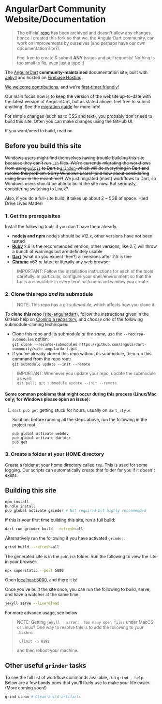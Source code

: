 # AngularDart Community Website/Documentation

> The official [repo](https://github.com/angulardart/angular) has been archived and doesn't allow any changes, hence I created this fork so that we, the AngularDart community, can work on improvements by ourselves (and perhaps have our own documentation site?).
> 
> Feel free to create & submit **ANY** issues and pull requests! Nothing is too small to fix, even just a typo :)

The [AngularDart](https://angulardart-community.web.app) **community-maintained** documentation site, built with [Jekyll][] and hosted on [Firebase Hosting][Firebase].

[We welcome contributions](CONTRIBUTING.md), and we're [first-timer
friendly](http://www.firsttimersonly.com)!

Our main focus now is to keep the version of the website up-to-date with the latest version of AngularDart, but as stated above, feel free to submit anything. See the [migration guide](MIGRATION.md) for more info!

For simple changes (such as to CSS and text), you probably don't need to build this site. Often you can make changes using the GitHub UI.

If you want/need to build, read on.

## Before you build this site

~~Windows users might find themselves having trouble building this site because they can't run `.sh` files. We're currently migrating the workflows from using [`gulpjs`]() to Dart's [`grinder`](https://pub.dev/packages/grinder), which will do everything in Dart and resolve this problem. Sorry Windows users! (and how about considering using linux in the meantime?)~~ We just migrated (most) workflows to Dart, so Windows users should be able to build the site now. But seriously, considering switching to Linux?

Also, if you do a full-site build, it takes up about 2 ~ 5GB of space. Hard Drive Lives Matter!

### 1. Get the prerequisites

Install the following tools if you don't have them already.

- **nodejs and npm** nodejs should be v12.x, other versions have not been tested
- **[Ruby][]** 2.6 is the recommended version; other versions, like 2.7, will throw a bunch of warnings but are definitely usable
- **[Dart][]** (what do you expect then?) all versions after 2.5 is fine
- **[Chrome][]** v63 or later, or literally any web browser

> IMPORTANT: Follow the installation instructions for each of the tools
carefully. In particular, configure your shell/environment so
that the tools are available in every terminal/command window you create.

### 2. Clone this repo _and_ its submodule

> NOTE: This repo has a git _submodule_, which affects how you clone it.

To **clone this repo** ([site-angulardart][]), follow the instructions given in the
GitHub help on [Cloning a repository][], and _choose one_ of the following
submodule-cloning techniques:

- Clone this repo and its submodule _at the same_, use the
  `--recurse-submodules` option:<br>
  `git clone --recurse-submodules https://github.com/angulardart-community/site-angulardart.git`
- If you've already cloned this repo without its submodule, then run
  this command from the repo root:<br>
  `git submodule update --init --remote`

> IMPORTANT:
> Whenever you update your repo, update the submodule as well:<br>
> `git pull; git submodule update --init --remote`

#### Some common problems that might occur during this process (Linux/Mac only; for Windows please open an issue):

1. `dart pub get` getting stuck for hours, usually on `dart_style`.
   
   Solution: before running all the steps above, run the following in the project root:
   ```
   pub global activate webdev
   pub global activate dartdoc
   pub get
   ```

### 3. Create a folder at your **HOME** directory

Create a folder at your home directory called `tmp`. This is used for some logging. Our scripts can automatically create that folder for you if it doesn't exists.

## Building this site

```bash
npm install
bundle install
pub global activate grinder # Not required but highly recommended
```
If this is your first time building this site, run a full build:
```bash
dart run grinder build --refresh=all
```
Alternatively run the following if you have activated `grinder`:
```bash
grind build --refresh=all
```
The generated site is in the `publish` folder. Run the following to view the site in your browser:
```bash
npx superstatic --port 5000
```
Open [localhost:5000](http://localhost:5000/), and there it is!

Once you've built the site once, you can run the following to build, serve, and have a watcher at the same time:
```bash
jekyll serve --livereload
```
For more advance usage, see below

> NOTE: Getting `jekyll | Error:  Too many open files` under MacOS or Linux?
>   One way to resolve this is to add the following to your `.bashrc`:
>
>      ulimit -n 8192
>
>   and then reboot your machine.

## Other useful `grinder` tasks

To see the full list of workflow commands available, run `grind --help`. Below are a few handy ones that you'll likely use to make your life easier. (More coming soon!)
```bash
grind clean # Clean build artifacts
```

[Chrome]: https://www.google.ca/chrome
[Cloning a repository]: https://help.github.com/articles/cloning-a-repository
[Dart]: https://www.dartlang.org/install
[Dart install]: https://www.dartlang.org/install
[Firebase]: https://firebase.google.com/products/hosting/
[first-timers-only SVG]: https://img.shields.io/badge/first--timers--only-friendly-blue.svg?style=flat-square
[first-timers-only]: http://www.firsttimersonly.com/
[Jekyll]: https://jekyllrb.com/
[nvm]: https://github.com/creationix/nvm#installation
[rvm]: https://rvm.io/rvm/install#installation
[Ruby]: https://www.ruby-lang.org/en/documentation/installation/
[site-angulardart]: https://github.com/dart-lang/site-angulardart
[site-www]: https://github.com/dart-lang/site-www
[angulardart.dev]: https://angulardart.dev
